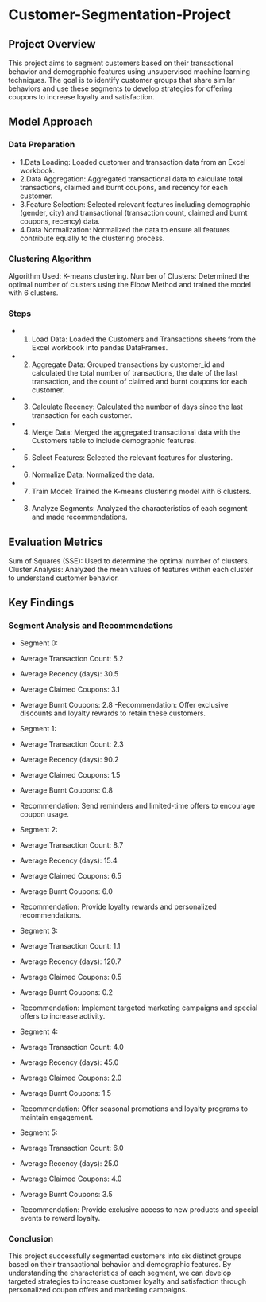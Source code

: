 # Customer-Segmentation-Project
## Project Overview
This project aims to segment customers based on their transactional behavior and demographic features using unsupervised machine learning techniques. The goal is to identify customer groups that share similar behaviors and use these segments to develop strategies for offering coupons to increase loyalty and satisfaction.

## Model Approach
### Data Preparation
- 1.Data Loading: Loaded customer and transaction data from an Excel workbook.
- 2.Data Aggregation: Aggregated transactional data to calculate total transactions, claimed and burnt coupons, and recency for each customer.
- 3.Feature Selection: Selected relevant features including demographic (gender, city) and transactional (transaction count, claimed and burnt coupons, recency) data.
- 4.Data Normalization: Normalized the data to ensure all features contribute equally to the clustering process.

### Clustering Algorithm
Algorithm Used: K-means clustering.
Number of Clusters: Determined the optimal number of clusters using the Elbow Method and trained the model with 6 clusters.

### Steps
- 1. Load Data: Loaded the Customers and Transactions sheets from the Excel workbook into pandas DataFrames.
- 2. Aggregate Data: Grouped transactions by customer_id and calculated the total number of transactions, the date of the last transaction, and the count of claimed and burnt coupons for each customer.
- 3. Calculate Recency: Calculated the number of days since the last transaction for each customer.
- 4. Merge Data: Merged the aggregated transactional data with the Customers table to include demographic features.
- 5. Select Features: Selected the relevant features for clustering.
- 6. Normalize Data: Normalized the data.
- 7. Train Model: Trained the K-means clustering model with 6 clusters.
- 8. Analyze Segments: Analyzed the characteristics of each segment and made recommendations.

## Evaluation Metrics
Sum of Squares (SSE): Used to determine the optimal number of clusters.
Cluster Analysis: Analyzed the mean values of features within each cluster to understand customer behavior.

## Key Findings
### Segment Analysis and Recommendations
- Segment 0:
- Average Transaction Count: 5.2
- Average Recency (days): 30.5
- Average Claimed Coupons: 3.1
- Average Burnt Coupons: 2.8
-Recommendation: Offer exclusive discounts and loyalty rewards to retain these customers.

- Segment 1:
- Average Transaction Count: 2.3
- Average Recency (days): 90.2
- Average Claimed Coupons: 1.5
- Average Burnt Coupons: 0.8
- Recommendation: Send reminders and limited-time offers to encourage coupon usage.

- Segment 2:
- Average Transaction Count: 8.7
- Average Recency (days): 15.4
- Average Claimed Coupons: 6.5
- Average Burnt Coupons: 6.0
- Recommendation: Provide loyalty rewards and personalized recommendations.

- Segment 3:
- Average Transaction Count: 1.1
- Average Recency (days): 120.7
- Average Claimed Coupons: 0.5
- Average Burnt Coupons: 0.2
- Recommendation: Implement targeted marketing campaigns and special offers to increase activity.

- Segment 4:
- Average Transaction Count: 4.0
- Average Recency (days): 45.0
- Average Claimed Coupons: 2.0
- Average Burnt Coupons: 1.5
- Recommendation: Offer seasonal promotions and loyalty programs to maintain engagement.

- Segment 5:
- Average Transaction Count: 6.0
- Average Recency (days): 25.0
- Average Claimed Coupons: 4.0
- Average Burnt Coupons: 3.5
- Recommendation: Provide exclusive access to new products and special events to reward loyalty.

### Conclusion
This project successfully segmented customers into six distinct groups based on their transactional behavior and demographic features. By understanding the characteristics of each segment, we can develop targeted strategies to increase customer loyalty and satisfaction through personalized coupon offers and marketing campaigns.
